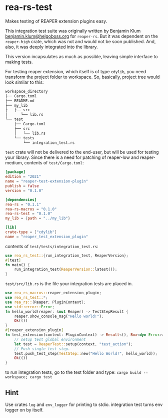 # rea-rs-test

Makes testing of REAPER extension plugins easy.

This integration test suite was originally written by Benjamin Klum <benjamin.klum@helgoboss.org> for `reaper-rs`. But it was dependent on the `reaper-high` crate, which was not and would not be soon published. And, also, it was deeply integrated into the library.

This version incapsulates as much as possible, leaving simple interface to making tests.

For testing reaper extension, which itself is of type `cdylib`,
you need transform the project folder to workspace. So, basically,
project tree would look similar to this:

```bash
workspace_directory
├── Cargo.toml
├── README.md
├—— my_lib
├   ├—— src
│      └── lib.rs
└── test
    ├── Cargo.toml
    ├── src
    │   └── lib.rs
    └── tests
        └── integration_test.rs
```

`test` crate will not be delivered to the end-user, but will be used for
testing your library. Since there is a need for patching of reaper-low and reaper-medium, contents of `test/Cargo.toml`:

```toml
[package]
edition = "2021"
name = "reaper-test-extension-plugin"
publish = false
version = "0.1.0"

[dependencies]
rea-rs = "0.1.1"
rea-rs-macros = "0.1.0"
rea-rs-test = "0.1.0"
my_lib = {path = "../my_lib"}

[lib]
crate-type = ["cdylib"]
name = "reaper_test_extension_plugin"

```

contents of `test/tests/integration_test.rs`:

```rust
use rea_rs_test::{run_integration_test, ReaperVersion};
#[test]
fn main() {
    run_integration_test(ReaperVersion::latest());
}
```

`test/src/lib.rs` is the file your integration tests are placed in.

```rust
use rea_rs_macros::reaper_extension_plugin;
use rea_rs_test::*;
use rea_rs::{Reaper; PluginContext};
use std::error::Error;
fn hello_world(reaper: &mut Reaper) -> TestStepResult {
    reaper.show_console_msg("Hello world!");
    Ok(())
}
#[reaper_extension_plugin]
fn test_extension(context: PluginContext) -> Result<(), Box<dyn Error>> {
    // setup test global environment
    let test = ReaperTest::setup(context, "test_action");
    // Push single test step.
    test.push_test_step(TestStep::new("Hello World!", hello_world));
    Ok(())
}
```

to run integration tests, go to the test folder and type:
`cargo build --workspace; cargo test`

## Hint

Use crates `log` and `env_logger` for printing to stdio. integration test turns env logger on by itself.
